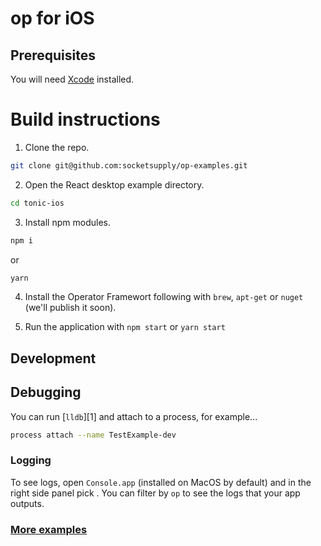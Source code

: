 # op for iOS

## Prerequisites

You will need [Xcode](https://developer.apple.com/xcode/resources/) installed.

# Build instructions

1. Clone the repo.
```bash
git clone git@github.com:socketsupply/op-examples.git
```
2. Open the React desktop example directory.
```bash
cd tonic-ios
```
3. Install npm modules.
```bash
npm i
```
or
```bash
yarn
```
4. Install the Operator Framewort following with `brew`, `apt-get` or `nuget` (we'll publish it soon).

5. Run the application with `npm start` or `yarn start`

## Development

## Debugging

You can run [`lldb`][1] and attach to a process, for example...

```bash
process attach --name TestExample-dev
```

### Logging

To see logs, open `Console.app` (installed on MacOS by default) and in the
right side panel pick <YourSimulatorDeviceName>. You can filter by `op`
to see the logs that your app outputs.

### [More examples](../README.md)
